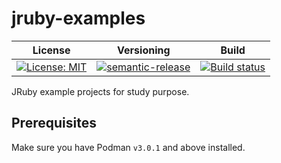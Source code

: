 # jruby-examples

| License | Versioning | Build |
| ------- | ---------- | ----- |
| [![License: MIT](https://img.shields.io/badge/License-MIT-yellow.svg)](https://opensource.org/licenses/MIT) | [![semantic-release](https://img.shields.io/badge/%20%20%F0%9F%93%A6%F0%9F%9A%80-semantic--release-e10079.svg)](https://github.com/semantic-release/semantic-release) | [![Build status](https://ci.appveyor.com/api/projects/status/xfhcly2elpbcikn4/branch/master?svg=true)](https://ci.appveyor.com/project/nikAizuddin/jruby-examples/branch/master) |

JRuby example projects for study purpose.


## Prerequisites

Make sure you have Podman `v3.0.1` and above installed.
